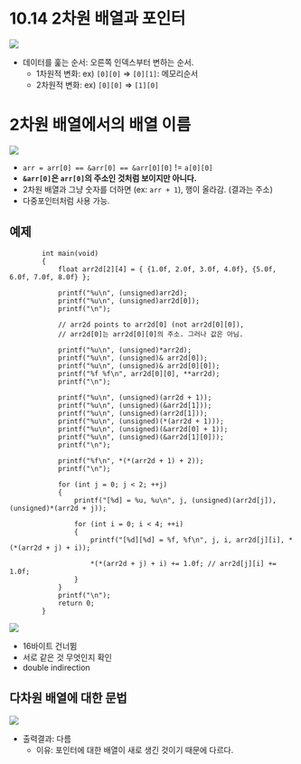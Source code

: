 # 10.14 2차원 배열과 포인터

<img src="https://github.com/uber9ma/following_C/blob/master/images/chapter10/array20.png?raw=true">

- 데이터를 훑는 순서: 오른쪽 인덱스부터 변하는 순서.
  - 1차원적 변화: ex) `[0][0]` => `[0][1]`: 메모리순서
  - 2차원적 변화: ex) `[0][0]` => `[1][0]`

# 2차원 배열에서의 배열 이름

<img src="https://github.com/uber9ma/following_C/blob/master/images/chapter10/array22.png?raw=true">

- `arr = arr[0] == &arr[0] == &arr[0][0]` != `a[0][0]`
- **`&arr[0]`은 `arr[0]`의 주소인 것처럼 보이지만 아니다.**
- 2차원 배열과 그냥 숫자를 더하면 (ex: `arr + 1`), 행이 올라감. (결과는 주소)
- 다중포인터처럼 사용 가능.

## 예제

            int main(void)
            {
                float arr2d[2][4] = { {1.0f, 2.0f, 3.0f, 4.0f}, {5.0f, 6.0f, 7.0f, 8.0f} };

                printf("%u\n", (unsigned)arr2d);
                printf("%u\n", (unsigned)arr2d[0]);
                printf("\n");

                // arr2d points to arr2d[0] (not arr2d[0][0]),
                // arr2d[0]는 arr2d[0][0]의 주소. 그러나 값은 아님.

                printf("%u\n", (unsigned)*arr2d);
                printf("%u\n", (unsigned)& arr2d[0]);
                printf("%u\n", (unsigned)& arr2d[0][0]);
                printf("%f %f\n", arr2d[0][0], **arr2d);
                printf("\n");

                printf("%u\n", (unsigned)(arr2d + 1));
                printf("%u\n", (unsigned)(&arr2d[1]));
                printf("%u\n", (unsigned)(arr2d[1]));
                printf("%u\n", (unsigned)(*(arr2d + 1)));
                printf("%u\n", (unsigned)(&arr2d[0] + 1));
                printf("%u\n", (unsigned)(&arr2d[1][0]));
                printf("\n");

                printf("%f\n", *(*(arr2d + 1) + 2));
                printf("\n");

                for (int j = 0; j < 2; ++j)
                {
                    printf("[%d] = %u, %u\n", j, (unsigned)(arr2d[j]), (unsigned)*(arr2d + j));

                    for (int i = 0; i < 4; ++i)
                    {
                        printf("[%d][%d] = %f, %f\n", j, i, arr2d[j][i], *(*(arr2d + j) + i));

                        *(*(arr2d + j) + i) += 1.0f; // arr2d[j][i] += 1.0f;
                    }
                }
                printf("\n");
                return 0;
            }

<img src="https://github.com/uber9ma/following_C/blob/master/images/chapter10/array23.png?raw=true">

- 16바이트 건너뜀
- 서로 같은 것 무엇인지 확인
- double indirection

## 다차원 배열에 대한 문법

<img src="https://github.com/uber9ma/following_C/blob/master/images/chapter10/array24.png?raw=true">

- 출력결과: 다름
  - 이유: 포인터에 대한 배열이 새로 생긴 것이기 때문에 다르다.
